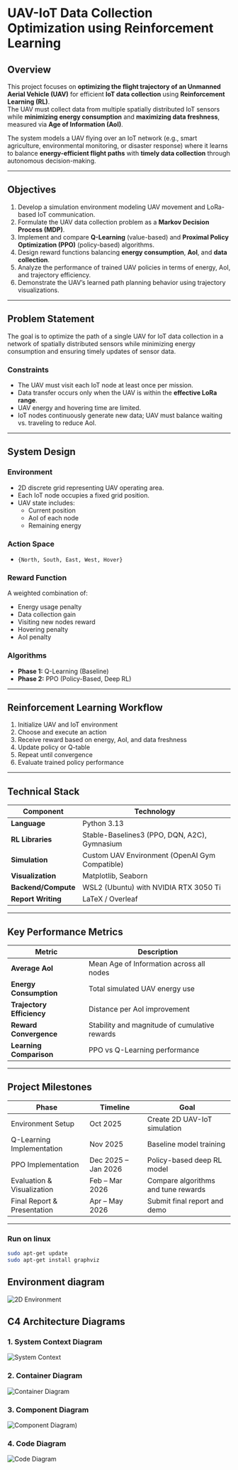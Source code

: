 # UAV-IoT Data Collection Optimization using Reinforcement Learning

## Overview

This project focuses on **optimizing the flight trajectory of an Unmanned Aerial Vehicle (UAV)** for efficient **IoT data collection** using **Reinforcement Learning (RL)**.  
The UAV must collect data from multiple spatially distributed IoT sensors while **minimizing energy consumption** and **maximizing data freshness**, measured via **Age of Information (AoI)**.

The system models a UAV flying over an IoT network (e.g., smart agriculture, environmental monitoring, or disaster response) where it learns to balance **energy-efficient flight paths** with **timely data collection** through autonomous decision-making.

---

## Objectives

1. Develop a simulation environment modeling UAV movement and LoRa-based IoT communication.  
2. Formulate the UAV data collection problem as a **Markov Decision Process (MDP)**.  
3. Implement and compare **Q-Learning** (value-based) and **Proximal Policy Optimization (PPO)** (policy-based) algorithms.  
4. Design reward functions balancing **energy consumption**, **AoI**, and **data collection**.  
5. Analyze the performance of trained UAV policies in terms of energy, AoI, and trajectory efficiency.  
6. Demonstrate the UAV’s learned path planning behavior using trajectory visualizations.

---

## Problem Statement

The goal is to optimize the path of a single UAV for IoT data collection in a network of spatially distributed sensors while minimizing energy consumption and ensuring timely updates of sensor data.

### Constraints
- The UAV must visit each IoT node at least once per mission.
- Data transfer occurs only when the UAV is within the **effective LoRa range**.
- UAV energy and hovering time are limited.
- IoT nodes continuously generate new data; UAV must balance waiting vs. traveling to reduce AoI.

---

## System Design

### Environment
- 2D discrete grid representing UAV operating area.
- Each IoT node occupies a fixed grid position.
- UAV state includes:
  - Current position  
  - AoI of each node  
  - Remaining energy  

### Action Space
- `{North, South, East, West, Hover}`

### Reward Function
A weighted combination of:
- Energy usage penalty  
- Data collection gain  
- Visiting new nodes reward  
- Hovering penalty  
- AoI penalty  

### Algorithms
- **Phase 1:** Q-Learning (Baseline)  
- **Phase 2:** PPO (Policy-Based, Deep RL)  

---

## Reinforcement Learning Workflow

1. Initialize UAV and IoT environment  
2. Choose and execute an action  
3. Receive reward based on energy, AoI, and data freshness  
4. Update policy or Q-table  
5. Repeat until convergence  
6. Evaluate trained policy performance  

---

## Technical Stack

| Component | Technology                                     |
|------------|------------------------------------------------|
| **Language** | Python 3.13                                    |
| **RL Libraries** | Stable-Baselines3 (PPO, DQN, A2C), Gymnasium   |
| **Simulation** | Custom UAV Environment (OpenAI Gym Compatible) |
| **Visualization** | Matplotlib, Seaborn                            |
| **Backend/Compute** | WSL2 (Ubuntu) with NVIDIA RTX 3050 Ti          |
| **Report Writing** | LaTeX / Overleaf                               |

---

## Key Performance Metrics

| Metric | Description |
|--------|-------------|
| **Average AoI** | Mean Age of Information across all nodes |
| **Energy Consumption** | Total simulated UAV energy use |
| **Trajectory Efficiency** | Distance per AoI improvement |
| **Reward Convergence** | Stability and magnitude of cumulative rewards |
| **Learning Comparison** | PPO vs Q-Learning performance |

---

## Project Milestones

| Phase | Timeline | Goal |
|--------|-----------|------|
| Environment Setup | Oct 2025 | Create 2D UAV-IoT simulation |
| Q-Learning Implementation | Nov 2025 | Baseline model training |
| PPO Implementation | Dec 2025 – Jan 2026 | Policy-based deep RL model |
| Evaluation & Visualization | Feb – Mar 2026 | Compare algorithms and tune rewards |
| Final Report & Presentation | Apr – May 2026 | Submit final report and demo |

---
### Run on linux
```bash
sudo apt-get update
sudo apt-get install graphviz
```
## Environment diagram
![2D Environment](asset/diagrams/env/img.png)
## C4 Architecture Diagrams

### 1. System Context Diagram
![System Context](asset/diagrams/q_learning/q_learning_system_context.png)

### 2. Container Diagram
![Container Diagram](asset/diagrams/q_learning/q_learning_container_diagram.png)

### 3. Component Diagram
![Component Diagram](asset/diagrams/q_learning/q_learning_component_diagram.png))

### 4. Code Diagram
![Code Diagram](asset/diagrams/q_learning/q_learning_code_diagram.png)

